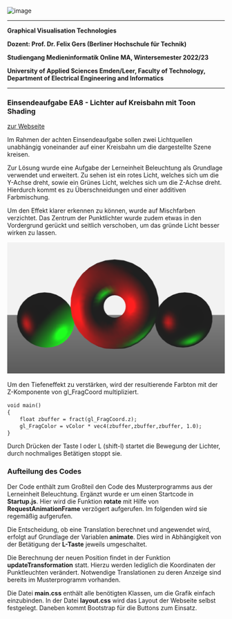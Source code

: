 ![image](https://user-images.githubusercontent.com/32162305/150810942-99672aac-99af-47ea-849b-ba263fae0c3f.png)

---

**Graphical Visualisation Technologies**

**Dozent: Prof. Dr. Felix Gers (Berliner Hochschule für Technik)**

**Studiengang Medieninformatik Online MA, Wintersemester 2022/23**

**University of Applied Sciences Emden/Leer, Faculty of Technology, Department of Electrical Engineering and
Informatics**

---

### Einsendeaufgabe EA8 - Lichter auf Kreisbahn mit Toon Shading

[zur Webseite](https://gvt.ckitte.de/ea8/)

Im Rahmen der achten Einsendeaufgabe sollen zwei Lichtquellen unabhängig voneinander auf einer Kreisbahn  um die dargestellte Szene kreisen.

Zur Lösung wurde eine Aufgabe der Lerneinheit Beleuchtung als Grundlage verwendet und erweitert. Zu sehen  ist ein rotes Licht, welches sich um die Y-Achse dreht, sowie ein Grünes Licht, welches sich um die Z-Achse dreht. Hierdurch kommt es zu Überschneidungen und einer additiven Farbmischung. 

Um den Effekt klarer erkennen zu können, wurde auf Mischfarben verzichtet. Das Zentrum der Punktlichter wurde zudem  etwas in den Vordergrund gerückt und seitlich verschoben, um das gründe Licht besser wirken zu lassen.  

![](assets/2022-12-17-12-44-58-image.png)

Um den Tiefeneffekt zu verstärken, wird der resultierende Farbton mit der Z-Komponente von gl_FragCoord multipliziert.

```
void main()  
{            
    float zbuffer = fract(gl_FragCoord.z);
	gl_FragColor = vColor * vec4(zbuffer,zbuffer,zbuffer, 1.0);
}
```

Durch Drücken der Taste l oder L (shift-l) startet die Bewegung der Lichter, durch nochmaliges Betätigen stoppt sie.

### Aufteilung des Codes

Der Code enthält zum Großteil den Code des Musterprogramms aus der Lerneinheit Beleuchtung.  Ergänzt wurde er um einen Startcode in **Startup.js**. Hier wird die Funktion **rotate** mit Hilfe von **RequestAnimationFrame** verzögert aufgerufen. Im folgenden wird sie regemäßig aufgerufen. 

Die Entscheidung, ob eine Translation berechnet und angewendet wird, erfolgt auf Grundlage der Variablen **animate**. Dies wird in Abhängigkeit von der Betätigung der **L-Taste** jeweils umgeschaltet. 

Die Berechnung der neuen Position findet in der Funktion **updateTransformation** statt. Hierzu werden lediglich die Koordinaten der Punktleuchten verändert. Notwendige Translationen zu deren Anzeige sind bereits im Musterprogramm vorhanden.

Die Datei **main.css** enthält alle benötigten Klassen, um die Grafik einfach einzubinden. In der Datei **layout.css** wird das Layout der Webseite selbst festgelegt. Daneben kommt Bootstrap für die Buttons zum Einsatz.
